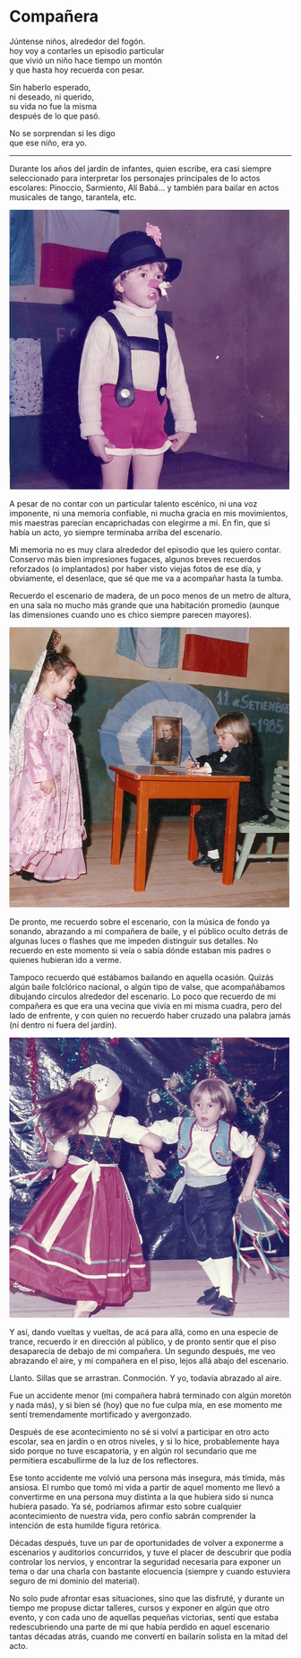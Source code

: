 # Compañera

Júntense niños, alrededor del fogón.  
hoy voy a contarles un episodio particular  
que vivió un niño hace tiempo un montón  
y que hasta hoy recuerda con pesar.

Sin haberlo esperado,  
ni deseado, ni querido,  
su vida no fue la misma  
después de lo que pasó.

No se sorprendan si les digo  
que ese niño, era yo.

---

Durante los años del jardín de infantes, quien escribe, era casi siempre seleccionado para interpretar los personajes principales de lo actos escolares: Pinoccio, Sarmiento, Alí Babá... y también para bailar en actos musicales de tango, tarantela, etc.

![](/img/pinoccio.jpg)

A pesar de no contar con un particular talento escénico, ni una voz imponente, ni una memoria confiable, ni mucha gracia en mis movimientos, mis maestras parecían encaprichadas con elegirme a mi. 
En fin, que si había un acto, yo siempre terminaba arriba del escenario.

Mi memoria no es muy clara alrededor del episodio que les quiero contar. Conservo más bien impresiones fugaces, algunos breves recuerdos reforzados (o implantados) por haber visto viejas fotos de ese día, y obviamente, el desenlace, que sé que me va a acompañar hasta la tumba.

Recuerdo el escenario de madera, de un poco menos de un metro de altura, en una sala no mucho más grande que una habitación promedio (aunque las dimensiones cuando uno es chico siempre parecen mayores). 

![](/img/sarmiento.jpg)

De pronto, me recuerdo sobre el escenario, con la música de fondo ya sonando, abrazando a mi compañera de baile, y el público oculto detrás de algunas luces o flashes que me impeden distinguir sus detalles. No recuerdo en este momento si veía o sabía dónde estaban mis padres o quienes hubieran ido a verme.

Tampoco recuerdo qué estábamos bailando en aquella ocasión. Quizás algún baile folclórico nacional, o algún tipo de valse, que acompañábamos dibujando círculos alrededor del escenario. 
Lo poco que recuerdo de mi compañera es que era una vecina que vivía en mi misma cuadra, pero del lado de enfrente, y con quien no recuerdo haber cruzado una palabra jamás (ni dentro ni fuera del jardín).

![](/img/tarantella.jpg)

Y así, dando vueltas y vueltas, de acá para allá, como en una especie de trance, recuerdo ir en dirección al público, y de pronto sentir que el piso desaparecía de debajo de mi compañera. 
Un segundo después, me veo abrazando el aire, y mi compañera en el piso, lejos allá abajo del escenario. 

Llanto.
Sillas que se arrastran.
Conmoción.
Y yo, todavía abrazado al aire.

Fue un accidente menor (mi compañera habrá terminado con algún moretón y nada más), y si bien sé (hoy) que no fue culpa mía, en ese momento me sentí tremendamente mortificado y avergonzado.

Después de ese acontecimiento no sé si volví a participar en otro acto escolar, sea en jardín o en otros niveles, y si lo hice, probablemente haya sido porque no tuve escapatoria, y en algún rol secundario que me permitiera escabullirme de la luz de los reflectores.

Ese tonto accidente me volvió una persona más insegura, más tímida, más ansiosa. El rumbo que tomó mi vida a partir de aquel momento me llevó a convertirme en una persona muy distinta a la que hubiera sido si nunca hubiera pasado. Ya sé, podríamos afirmar esto sobre cualquier acontecimiento de nuestra vida, pero confío sabrán comprender la intención de esta humilde figura retórica.

Décadas después, tuve un par de oportunidades de volver a exponerme a escenarios y auditorios concurridos, y tuve el placer de descubrir que podía controlar los nervios, y encontrar la seguridad necesaria para exponer un tema o dar una charla con bastante elocuencia (siempre y cuando estuviera seguro de mi dominio del material). 

No solo pude afrontar esas situaciones, sino que las disfruté, y durante un tiempo me propuse dictar talleres, cursos y exponer en algún que otro evento, y con cada uno de aquellas pequeñas victorias, sentí que estaba redescubriendo una parte de mi que había perdido en aquel escenario tantas décadas atrás, cuando me convertí en bailarín solista en la mitad del acto.